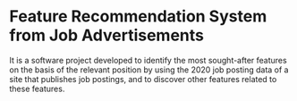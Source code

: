 # Feature Recommendation System from Job Advertisements

It is a software project developed to identify the most sought-after features on the basis of the relevant position by using the 2020 job posting data of a site that publishes job postings, and to discover other features related to these features.
